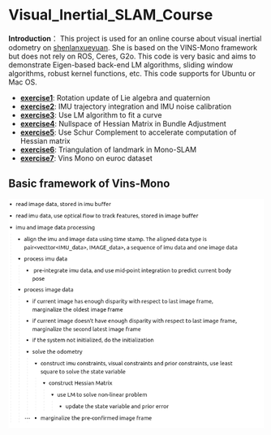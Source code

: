 # Visual_Inertial_SLAM_Course

**Introduction**：
This project is used for an online course about visual inertial odometry on [shenlanxueyuan](http://www.shenlanxueyuan.com). She is based on the VINS-Mono framework but does not rely on ROS, Ceres, G2o. This code is very basic and aims to demonstrate Eigen-based back-end LM algorithms, sliding window algorithms, robust kernel functions, etc. This code supports for Ubuntu or Mac OS.

+ [**exercise1**](./exercise1_Rotation_update): Rotation update of Lie algebra and quaternion
+ [**exercise2**](./exercise2_IMU_Calibration): IMU trajectory integration and IMU noise calibration
+ [**exercise3**](./exercise3_Curve_Fitting_LM): Use LM algorithm to fit a curve
+ [**exercise4**](./exercise4_Hessian_Nullspace): Nullspace of Hessian Matrix in Bundle Adjustment
+ [**exercise5**](./exercise5_Schur_Complement): Use Schur Complement to accelerate computation of Hessian matrix
+ [**exercise6**](./exercise6_Triangulation): Triangulation of landmark in Mono-SLAM
+ [**exercise7**](./exercise7_VinsMon_on_euroc): Vins Mono on euroc dataset

## Basic framework of Vins-Mono
<div algin=center><img src=./doc/framework.png></dev>
